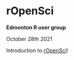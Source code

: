 # rOpenSci

**Edmonton R user group**

October 28th 2021

Introduction to [rOpenSci](https://ropensci.org)!